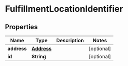 
# FulfillmentLocationIdentifier

## Properties
Name | Type | Description | Notes
------------ | ------------- | ------------- | -------------
**address** | [**Address**](Address.md) |  |  [optional]
**id** | **String** |  |  [optional]



